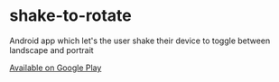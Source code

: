 # shake-to-rotate
Android app which let's the user shake their device to toggle between landscape and portrait

[Available on Google Play](https://play.google.com/store/apps/details?id=com.iantmeyer.shaketorotate)
